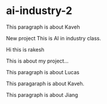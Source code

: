 # ai-industry-2


This paragraph is about Kaveh

New project
This is AI in industry class.


Hi this is rakesh 

This is about my project...


This paragraph is about Lucas


This paragaraph is about Kaveh.

This paragraph is about Jiang
